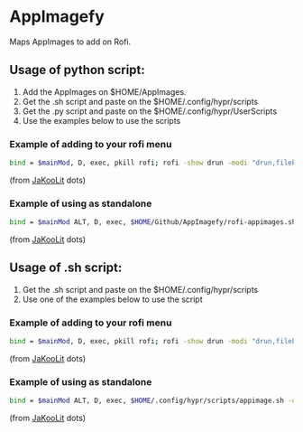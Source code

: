 # AppImagefy
Maps AppImages to add on Rofi.

## Usage of python script:
1. Add the AppImages on $HOME/AppImages. 
2. Get the .sh script and paste on the $HOME/.config/hypr/scripts
3. Get the .py script and paste on the $HOME/.config/hypr/UserScripts
4. Use the examples below to use the scripts

### Example of adding to your rofi menu
```sh
bind = $mainMod, D, exec, pkill rofi; rofi -show drun -modi "drun,filebrowser,󱝑 appimgs:$HOME/.config/hypr/scripts/rofi-appimages.sh,run,window"
```
(from [JaKooLit](https://github.com/JaKooLit/) dots)

### Example of using as standalone
```sh
bind = $mainMod ALT, D, exec, $HOME/Github/AppImagefy/rofi-appimages.sh -dmenu 
```
(from [JaKooLit](https://github.com/JaKooLit/) dots)

## Usage of .sh script:
1. Get the .sh script and paste on the $HOME/.config/hypr/scripts
2. Use one of the examples below to use the script

### Example of adding to your rofi menu
```sh
bind = $mainMod, D, exec, pkill rofi; rofi -show drun -modi "drun,filebrowser,󱝑 appimgs:$HOME/.config/hypr/scripts/appimage.sh,run,window"
```
 (from [JaKooLit](https://github.com/JaKooLit/) dots)

### Example of using as standalone
```sh
bind = $mainMod ALT, D, exec, $HOME/.config/hypr/scripts/appimage.sh -dmenu
```
 (from [JaKooLit](https://github.com/JaKooLit/) dots)
